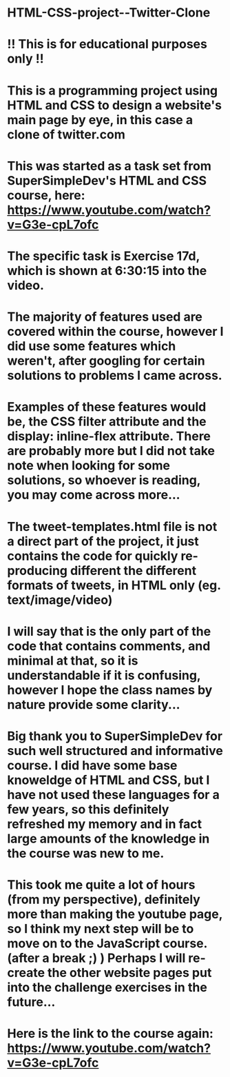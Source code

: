 # HTML-CSS-project--Twitter-Clone

# !! This is for educational purposes only !!

# This is a programming project using HTML and CSS to design a website's main page by eye, in this case a clone of twitter.com

# This was started as a task set from SuperSimpleDev's HTML and CSS course, here: https://www.youtube.com/watch?v=G3e-cpL7ofc
# The specific task is Exercise 17d, which is shown at 6:30:15 into the video.

# The majority of features used are covered within the course, however I did use some features which weren't, after googling for certain solutions to problems I came across.
# Examples of these features would be, the CSS filter attribute and the display: inline-flex attribute. There are probably more but I did not take note when looking for some solutions, so whoever is reading, you may come across more...

# The tweet-templates.html file is not a direct part of the project, it just contains the code for quickly re-producing different the different formats of tweets, in HTML only (eg. text/image/video)

# I will say that is the only part of the code that contains comments, and minimal at that, so it is understandable if it is confusing, however I hope the class names by nature provide some clarity...

# Big thank you to SuperSimpleDev for such well structured and informative course. I did have some base knoweldge of HTML and CSS, but I have not used these languages for a few years, so this definitely refreshed my memory and in fact large amounts of the knowledge in the course was new to me.

# This took me quite a lot of hours (from my perspective), definitely more than making the youtube page, so I think my next step will be to move on to the JavaScript course. (after a break ;) ) Perhaps I will re-create the other website pages put into the challenge exercises in the future...

# Here is the link to the course again: https://www.youtube.com/watch?v=G3e-cpL7ofc
